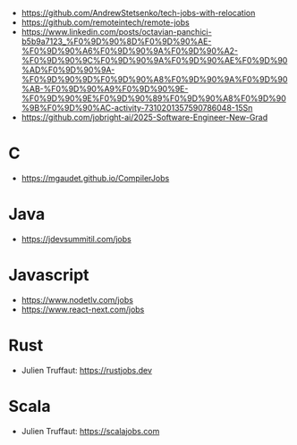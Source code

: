 - https://github.com/AndrewStetsenko/tech-jobs-with-relocation
- https://github.com/remoteintech/remote-jobs
- https://www.linkedin.com/posts/octavian-panchici-b5b9a7123_%F0%9D%90%8D%F0%9D%90%AE-%F0%9D%90%A6%F0%9D%90%9A%F0%9D%90%A2-%F0%9D%90%9C%F0%9D%90%9A%F0%9D%90%AE%F0%9D%90%AD%F0%9D%90%9A-%F0%9D%90%9D%F0%9D%90%A8%F0%9D%90%9A%F0%9D%90%AB-%F0%9D%90%A9%F0%9D%90%9E-%F0%9D%90%9E%F0%9D%90%89%F0%9D%90%A8%F0%9D%90%9B%F0%9D%90%AC-activity-7310201357590786048-15Sn
- https://github.com/jobright-ai/2025-Software-Engineer-New-Grad

# C 

- https://mgaudet.github.io/CompilerJobs

# Java 

- https://jdevsummitil.com/jobs

# Javascript

- https://www.nodetlv.com/jobs
- https://www.react-next.com/jobs

# Rust 

- Julien Truffaut: https://rustjobs.dev

# Scala 

- Julien Truffaut: https://scalajobs.com




